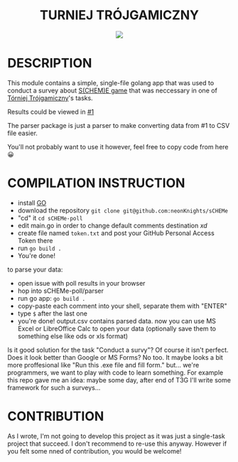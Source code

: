<h1 align="center">TURNIEJ TRÓJGAMICZNY</h1>
<a href="https://t3g.pl">
        <p align="center">
                <img src="https://www.t3g.pl/wp-content/uploads/cropped-TTduzy-1.png">
        </p>
</a>

# DESCRIPTION

This module contains a simple, single-file golang app that was
used to conduct a survey about [S(CHEM)E game](http://scheme.noip.pl)
that was neccessary in one of [Tórniej Trójgamiczny](https://t3g.pl)'s tasks.

Results could be viewed in [#1](https://github.com/neonKnights/sCHEMe-poll/issues/1)

The parser package is just a parser to make converting data from  #1 to CSV file easier.

You'll not probably want to use it however, feel free to copy code from here :grinning:

# COMPILATION INSTRUCTION

- install [GO](https://golang.org)
- download the repository `git clone git@github.com:neonKnights/sCHEMe`
- "cd" it `cd sCHEMe-poll`
- edit main.go in order to change default comments destination _xd_
- create file named `token.txt` and post your GitHub Personal Access Token there
- run `go build .`
- You're done!

to parse your data:
- open issue with poll results in your browser
- hop into sCHEMe-poll/parser
- run go app: `go build .`
- copy-paste each comment into your shell, separate them with "ENTER"
- type `$` after the last one
- you're done! output.csv contains parsed data.
  now you can use MS Excel or LibreOffice Calc to open your data
  (optionally save them to something else like ods or xls format)

Is it good solution for the task "Conduct a survy"? Of course it isn't perfect.
Does it look better than Google or MS Forms? No too. It maybe looks
a bit more proffesional like "Run this .exe file and fill form."
but... we're programmers, we want to play with code to learn something.
For example this repo gave me an idea: maybe some day, after end of T3G
I'll write some framework for such a surveys...

# CONTRIBUTION

As I wrote, I'm not going to develop this project as it was just a single-task
project that succeed. I don't recommend to re-use this anyway.
However if you felt some nned of contribution, you would be welcome!
